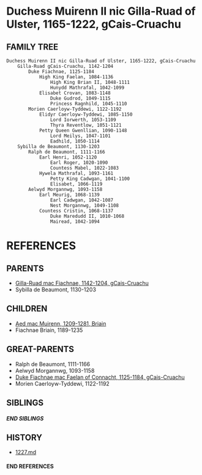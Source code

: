 # Duchess Muirenn II nic Gilla-Ruad of Ulster, 1165-1222, gCais-Cruachu

## FAMILY TREE 
```
Duchess Muirenn II nic Gilla-Ruad of Ulster, 1165-1222, gCais-Cruachu
    Gilla-Ruad gCais-Cruachu, 1142-1204
        Duke Fiachnae, 1125-1184
            High King Faelan, 1084-1136
                High King Brian II, 1048-1111
                Hunydd Mathrafal, 1042-1099
            Elisabet Crovan, 1083-1148    
                Duke Gudrod, 1049-1115
                Princess Ragnhild, 1045-1110
        Morien Caerloyw-Tyddewi, 1122-1192
            Elidyr Caerloyw-Tyddewi, 1085-1150
                Lord Iorwerth, 1053-1109
                Thyra Reventlow, 1051-1121
            Petty Queen Gwenllian, 1090-1148
                Lord Meilys, 1047-1101
                Eadhild, 1050-1114
    Sybilla de Beaumont, 1130-1203
        Ralph de Beaumont, 1111-1166
            Earl Henri, 1052-1120
                Earl Roger, 1020-1090
                Countess Mabel, 1022-1083
            Hywela Mathrafal, 1093-1161
                Petty King Cadwgan, 1041-1100
                Elisabet, 1066-1119
        Aelwyd Morgannwg, 1093-1158
            Earl Meurig, 1068-1139
                Earl Cadwgan, 1042-1087
                Nest Morgannwg, 1049-1108
            Countess Cristin, 1068-1137
                Duke Maredudd II, 1010-1068
                Mairead, 1042-1094
```


# REFERENCES

## PARENTS 
* [Gilla-Ruad mac Fiachnae, 1142-1204, gCais-Cruachu](p/gilla-ruad_mac_fiachnae_1142.md)
* Sybilla de Beaumont, 1130-1203

## CHILDREN 
* [Aed mac Muirenn, 1209-1281, Briain](p/aed_mac_muirenn_1209.md)
* Fiachnae Briain, 1189-1235


## GREAT-PARENTS 
* Ralph de Beaumont, 1111-1166
* Aelwyd Morgannwg, 1093-1158
* [Duke Fiachnae mac Faelan of Connacht, 1125-1184, gCais-Cruachu](p/fiachnae_mac_faelan_1125.md)
* Morien Caerloyw-Tyddewi, 1122-1192

## SIBLINGS

##### END SIBLINGS  
## HISTORY
* [1227.md](../h/1227.md)

#### END REFERENCES
